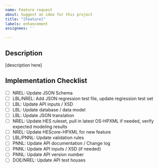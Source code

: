 ```yaml
---
name: Feature request
about: Suggest an idea for this project
title: "[Feature]"
labels: enhancement
assignees: ''

---
```


## Description

[description here]

## Implementation Checklist

- [ ]  NREL: Update JSON Schema
- [ ]  LBL/NREL: Add JSON regression test file, update regression test set
- [ ]  LBL: Update API inputs / XSD
- [ ]  LBL: Update database / data model
- [ ]  LBL: Update JSON translation
- [ ]  NREL: Update HES ruleset, pull in latest OS-HPXML if needed, verify expected modeling results
- [ ]  NREL: Update HEScore-HPXML for new feature
- [ ]  LBL/PNNL: Update validation rules
- [ ]  PNNL: Update API documentation / Change log
- [ ]  PNNL: Update API inputs / XSD (if needed)
- [ ]  PNNL: Update API version number
- [ ]  DOE/NREL: Update API test houses
